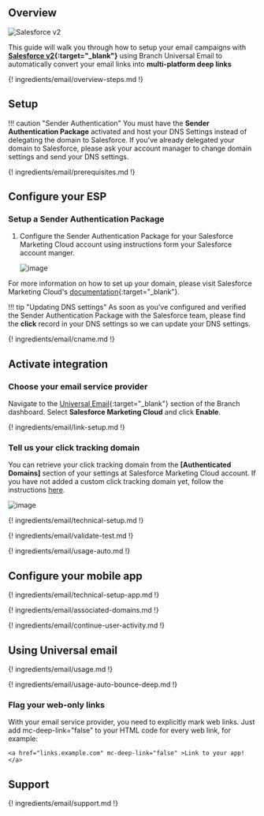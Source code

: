 ## Overview

![Salesforce v2](https://cdn.branch.io/branch-assets/email-providers//salesforce-1555435761516.png)

This guide will walk you through how to setup your email campaigns with **[Salesforce v2](https://www.salesforce.com/products/marketing-cloud/overview/){:target="\_blank"}** using Branch Universal Email to automatically convert your email links into **multi-platform deep links**

{! ingredients/email/overview-steps.md !}

## Setup

!!! caution "Sender Authentication"
    You must have the **Sender Authentication Package** activated and host your DNS Settings instead of delegating the domain to Salesforce.
    If you've already delegated your domain to Salesforce, please ask your account manager to change domain settings and send your DNS settings.

{! ingredients/email/prerequisites.md !}

## Configure your ESP

### Setup a Sender Authentication Package

1. Configure the Sender Authentication Package for your Salesforce Marketing Cloud account using instructions form your Salesforce account manger.

    ![image](/_assets/img/pages/email/salesforce_dns/create-domain.png)

For more information on how to set up your domain, please visit Salesforce Marketing Cloud's [documentation](https://help.salesforce.com/articleView?id=mc_es_subdomain_delegation_guide.htm&type=5){:target="\_blank"}.

!!! tip "Updating DNS settings"
    As soon as you've configured and verified the Sender Authentication Package with the Salesforce team, please find the **click** record in your DNS settings so we can update your DNS settings.

{! ingredients/email/cname.md !}

## Activate integration

### Choose your email service provider

Navigate to the [Universal Email](https://dashboard.branch.io/email){:target="\_blank"} section of the Branch dashboard. Select **Salesforce Marketing Cloud** and click **Enable**.

{! ingredients/email/link-setup.md !}

### Tell us your click tracking domain

You can retrieve your click tracking domain from the **[Authenticated Domains]** section of your settings at Salesforce Marketing Cloud account. If you have not added a custom click tracking domain yet, follow the instructions [here](#setup-a-custom-click-tracking-domain).

![image](/_assets/img/pages/email/salesforce_dns/setup-config.png)

{! ingredients/email/technical-setup.md !}

{! ingredients/email/validate-test.md !}

{! ingredients/email/usage-auto.md !}

## Configure your mobile app

{! ingredients/email/technical-setup-app.md !}

{! ingredients/email/associated-domains.md !}

{! ingredients/email/continue-user-activity.md !}

## Using Universal email

{! ingredients/email/usage.md !}

{! ingredients/email/usage-auto-bounce-deep.md !}

### Flag your web-only links

With your email service provider, you need to explicitly mark web links. Just add mc-deep-link="false" to your HTML code for every web link, for example:

`<a href="links.example.com" mc-deep-link="false" >Link to your app!</a>`

## Support

{! ingredients/email/support.md !}
